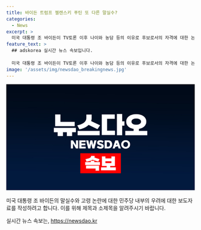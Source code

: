 ```yaml
---
title: 바이든 트럼프 젤렌스키 푸틴 또 다른 말실수?
categories:
  - News
excerpt: >
  미국 대통령 조 바이든이 TV토론 이후 나이와 농담 등의 이유로 후보로서의 자격에 대한 논란이 거세지고 있다. 나토 정상회의에서의 기자회견에서는 전문성을 드러내었지만, 해리스 부통령을 트럼프로, 우크라이나 대통령을 푸틴으로 잘못 불러 혼란을 야기했다. 이에 민주당 내부에서는 고령 논란에 대한 우려가 계속되고 있으며, 바이든 대통령의 실수를 빼면 성공적인 기자회견이었음에도 불구하고 나이로 인한 실수 가능성이 논란의 중심이 되고 있다.
feature_text: >
  ## adskorea 실시간 뉴스 속보입니다.

  미국 대통령 조 바이든이 TV토론 이후 나이와 농담 등의 이유로 후보로서의 자격에 대한 논란이 거세지고 있다. 나토 정상회의에서의 기자회견에서는 전문성을 드러내었지만, 해리스 부통령을 트럼프로, 우크라이나 대통령을 푸틴으로 잘못 불러 혼란을 야기했다. 이에 민주당 내부에서는 고령 논란에 대한 우려가 계속되고 있으며, 바이든 대통령의 실수를 빼면 성공적인 기자회견이었음에도 불구하고 나이로 인한 실수 가능성이 논란의 중심이 되고 있다.
image: '/assets/img/newsdao_breakingnews.jpg'
---
```


<p><img src="/assets/img/newsdao_breakingnews.jpg" alt="adskorea 속보" /></p>

<p>미국 대통령 조 바이든의 말실수와 고령 논란에 대한 민주당 내부의 우려에 대한 보도자료를 작성하려고 합니다. 이를 위해 제목과 소제목을 알려주시기 바랍니다.</p>
실시간 뉴스 속보는, <a href="https://newsdao.kr" rel="dofollow">https://newsdao.kr</a>


